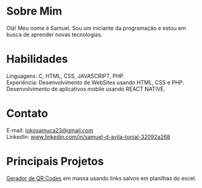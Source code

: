 # Sobre Mim
Olá! Meu nome é Samuel. Sou um iniciante da programação e estou em busca de aprender novas tecnologias.


# Habilidades

Linguagens:
  C, HTML, CSS, JAVASCRIPT, PHP.  
Experiência: 
  Desenvolvimento de WebSites usando HTML, CSS e PHP.  
  Desenvolvimento de aplicativos mobile usando REACT NATIVE. 



# Contato

E-mail: lokosamuca23@gmail.com  
LinkedIn: www.linkedin.com/in/samuel-d-avila-tonial-32092a268  


# Principais Projetos

[Gerador de QR Codes](https://github.com/SLUK06/Qrcode-Excel-Generator) em massa usando links salvos em planilhas do excel.  


<!---
SLUK06/SLUK06 is a ✨ special ✨ repository because its `README.md` (this file) appears on your GitHub profile.
You can click the Preview link to take a look at your changes.
--->
